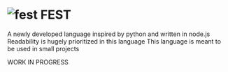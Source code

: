 # ![fest](https://ibb.co/jTYLrc4/Fest-4.png) FEST
A newly developed language inspired by python and written in node.js
Readability is hugely prioritized in this language
This language is meant to be used in small projects

WORK IN PROGRESS
